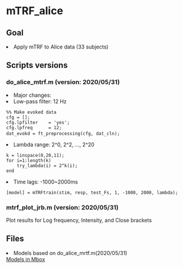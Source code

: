 # mTRF_alice

## Goal 
<li> Apply mTRF to Alice data (33 subjects)

## Scripts versions
### do_alice_mtrf.m (version: 2020/05/31)
<li> Major changes: </li>
<li> Low-pass filter: 12 Hz </li>
<pre><code>%% Make evoked data
cfg = [];
cfg.lpfilter    = 'yes';
cfg.lpfreq      = 12;
dat_evokd = ft_preprocessing(cfg, dat_cln); </code> </pre>
<li> Lambda range: 2^0, 2^2, ..., 2^20 </li>
<pre><code>k = linspace(0,20,11);
for i=1:length(k)
    try_lambda(i) = 2^k(i);
end</code></pre>
<li> Time lags: -1000~2000ms </li>
<pre><code>[model] = mTRFtrain(stim, resp, test_Fs, 1, -1000, 2000, lambda);</code></pre>

### mtrf_plot_jrb.m (version: 2020/05/31)
Plot results for Log frequency, Intensity, and Close brackets

## Files 
<li>Models based on do_alice_mrtf.m(2020/05/31)</li>
<a href="https://umich.box.com/s/tbxxkr33rnx7hxifh4zrlagwuq2t3r0f" > Models in Mbox</a>
